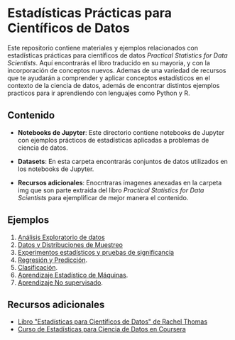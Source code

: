 # Estadísticas Prácticas para Científicos de Datos

Este repositorio contiene materiales y ejemplos relacionados con estadísticas prácticas para científicos de datos *Practical Statistics for Data Scientists*. Aquí encontrarás el libro traducido en su mayoria, y con la incorporación de conceptos nuevos. Ademas de una variedad de recursos que te ayudarán a comprender y aplicar conceptos estadísticos en el contexto de la ciencia de datos, además de encontrar distintos ejemplos practicos para ir aprendiendo con lenguajes como Python y R.

## Contenido

- **Notebooks de Jupyter**: Este directorio contiene notebooks de Jupyter con ejemplos prácticos de estadísticas aplicadas a problemas de ciencia de datos.

- **Datasets**: En esta carpeta encontrarás conjuntos de datos utilizados en los notebooks de Jupyter.

- **Recursos adicionales**: Enocntraras imagenes anexadas en la carpeta img que son parte extraida del libro *Practical Statistics for Data Scientists* para ejemplificar de mejor manera el contenido.

## Ejemplos

1. [Análisis Exploratorio de datos](Notebooks/Análisis_Exploratorio_de_Datos.ipynb)
2. [Datos y Distribuciones de Muestreo](Notebooks/Datos_y_Distribuciones_de_Muestreo.ipynb)
3. [Experimentos estadísticos y pruebas de significancia](Notebooks/Experimentos_estadísticos_y_pruebas_de_significancia.ipynb)
4. [Regresión y Predicción](Notebooks/Regresión_y_Predicción.ipynb).
5. [Clasificación](Notebooks/Clasificación.ipynb).
6. [Aprendizaje Estadístico de Máquinas](Notebooks/Aprendizaje_Estadístico_de_Máquinas.ipynb).
7. [Aprendizaje No supervisado](Notebooks/Aprendizaje_No_supervisado.ipynb).

## Recursos adicionales

- [Libro "Estadísticas para Científicos de Datos" de Rachel Thomas](https://www.amazon.com/Estad%C3%ADsticas-para-cient%C3%ADficos-datos-Introducci%C3%B3n-ebook/dp/B08X7NFN49)
- [Curso de Estadísticas para Ciencia de Datos en Coursera](https://www.coursera.org/specializations/statistics)
